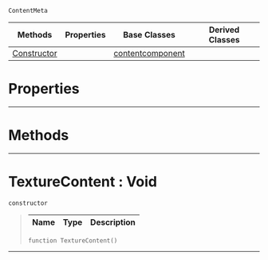  `ContentMeta`

|Methods|Properties|Base Classes|Derived Classes|
|---|---|---|---|
|[ Constructor](https://github.com/zeroengineteam/ZeroDocs/code_reference/class_reference/texturecontent.markdown#texturecontent-void)| |[contentcomponent](https://github.com/zeroengineteam/ZeroDocs/code_reference/class_reference/contentcomponent.markdown)| |


 #  Properties


---  
 #  Methods


---  
 #  TextureContent : Void

 `constructor`

> 
> |Name|Type|Description|
> |---|---|---|
> ``` lang=cpp, name=Zilch
> function TextureContent()
> ``` 


---  
 

 